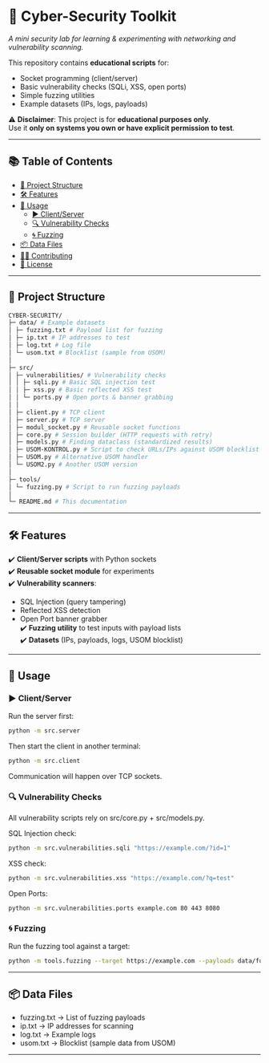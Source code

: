 # 🔐 Cyber-Security Toolkit
*A mini security lab for learning & experimenting with networking and vulnerability scanning.*

This repository contains **educational scripts** for:
- Socket programming (client/server)
- Basic vulnerability checks (SQLi, XSS, open ports)
- Simple fuzzing utilities
- Example datasets (IPs, logs, payloads)

⚠️ **Disclaimer**: This project is for **educational purposes only**.  
Use it **only on systems you own or have explicit permission to test**.

---

## 📚 Table of Contents
- [📂 Project Structure](#-project-structure)
- [🛠 Features](#-features)
- [🚀 Usage](#-usage)
  - [▶️ Client/Server](#️-clientserver)
  - [🔍 Vulnerability Checks](#-vulnerability-checks)
  - [🌀 Fuzzing](#-fuzzing)
- [📦 Data Files](#-data-files)
- [👩‍💻 Contributing](#-contributing)
- [📄 License](#-license)

---

## 📂 Project Structure

```bash
CYBER-SECURITY/
├─ data/ # Example datasets
│ ├─ fuzzing.txt # Payload list for fuzzing
│ ├─ ip.txt # IP addresses to test
│ ├─ log.txt # Log file
│ └─ usom.txt # Blocklist (sample from USOM)
│
├─ src/
│ ├─ vulnerabilities/ # Vulnerability checks
│ │ ├─ sqli.py # Basic SQL injection test
│ │ ├─ xss.py # Basic reflected XSS test
│ │ └─ ports.py # Open ports & banner grabbing
│ │
│ ├─ client.py # TCP client
│ ├─ server.py # TCP server
│ ├─ modul_socket.py # Reusable socket functions
│ ├─ core.py # Session builder (HTTP requests with retry)
│ ├─ models.py # Finding dataclass (standardized results)
│ ├─ USOM-KONTROL.py # Script to check URLs/IPs against USOM blocklist
│ ├─ USOM.py # Alternative USOM handler
│ └─ USOM2.py # Another USOM version
│
├─ tools/
│ └─ fuzzing.py # Script to run fuzzing payloads
│
└─ README.md # This documentation

```


---

## 🛠 Features
✔️ **Client/Server scripts** with Python sockets  
✔️ **Reusable socket module** for experiments  
✔️ **Vulnerability scanners**:
- SQL Injection (query tampering)
- Reflected XSS detection
- Open Port banner grabber  
✔️ **Fuzzing utility** to test inputs with payload lists  
✔️ **Datasets** (IPs, payloads, logs, USOM blocklist)

---

## 🚀 Usage

### ▶️ Client/Server
Run the server first:
```bash
python -m src.server
```


Then start the client in another terminal:
```bash
python -m src.client
```
Communication will happen over TCP sockets.


### 🔍 Vulnerability Checks
All vulnerability scripts rely on src/core.py + src/models.py.

SQL Injection check:
```bash
python -m src.vulnerabilities.sqli "https://example.com/?id=1"
```

XSS check:
```bash
python -m src.vulnerabilities.xss "https://example.com/?q=test"
```


Open Ports:
```bash
python -m src.vulnerabilities.ports example.com 80 443 8080
```

### 🌀 Fuzzing
Run the fuzzing tool against a target:
```bash
python -m tools.fuzzing --target https://example.com --payloads data/fuzzing.txt
```

---
## 📦 Data Files

- fuzzing.txt → List of fuzzing payloads
- ip.txt → IP addresses for scanning
- log.txt → Example logs
- usom.txt → Blocklist (sample data from USOM)

---

